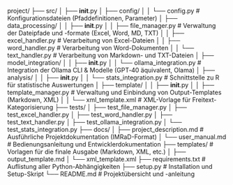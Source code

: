 project/
├── src/
│   ├── __init__.py
│   ├── config/
│   │   └── config.py           # Konfigurationsdateien (Pfaddefinitionen, Parameter)
│   ├── data_processing/
│   │   ├── __init__.py
│   │   ├── file_manager.py     # Verwaltung der Dateipfade und -formate (Excel, Word, MD, TXT)
│   │   ├── excel_handler.py    # Verarbeitung von Excel-Dateien
│   │   ├── word_handler.py     # Verarbeitung von Word-Dokumenten
│   │   └── text_handler.py     # Verarbeitung von Markdown- und TXT-Dateien
│   ├── model_integration/
│   │   ├── __init__.py
│   │   └── ollama_integration.py  # Integration der Ollama CLI & Modelle (GPT‑40 äquivalent, Olama)
│   ├── analysis/
│   │   ├── __init__.py
│   │   └── stats_integration.py   # Schnittstelle zu R für statistische Auswertungen
│   ├── template/
│   │   ├── __init__.py
│   │   ├── template_manager.py  # Verwaltung und Einbindung von Output-Templates (Markdown, XML)
│   │   └── xml_template.xml     # XML-Vorlage für Freitext-Kategorisierung
├── tests/
│   ├── test_file_manager.py
│   ├── test_excel_handler.py
│   ├── test_word_handler.py
│   ├── test_text_handler.py
│   ├── test_ollama_integration.py
│   └── test_stats_integration.py
├── docs/
│   ├── project_description.md   # Ausführliche Projektdokumentation (IMRaD-Format)
│   └── user_manual.md           # Bedienungsanleitung und Entwicklerdokumentation
├── templates/                   # Vorlagen für die finale Ausgabe (Markdown, XML, etc.)
│   ├── output_template.md
│   └── xml_template.xml
├── requirements.txt             # Auflistung aller Python-Abhängigkeiten
├── setup.py                     # Installation und Setup-Skript
└── README.md                    # Projektübersicht und -anleitung
